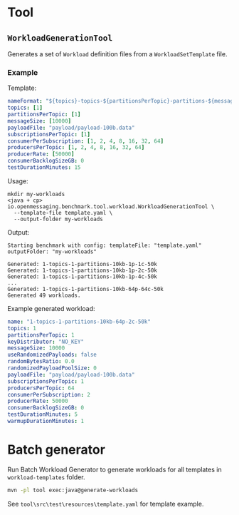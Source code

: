 # Tool

## `WorkloadGenerationTool`

Generates a set of `Workload` definition files from a `WorkloadSetTemplate` file.

### Example

Template:

```yaml
nameFormat: "${topics}-topics-${partitionsPerTopic}-partitions-${messageSize}b-${producersPerTopic}p-${consumerPerSubscription}c-${producerRate}"
topics: [1]
partitionsPerTopic: [1]
messageSize: [10000]
payloadFile: "payload/payload-100b.data"
subscriptionsPerTopic: [1]
consumerPerSubscription: [1, 2, 4, 8, 16, 32, 64]
producersPerTopic: [1, 2, 4, 8, 16, 32, 64]
producerRate: [50000]
consumerBacklogSizeGB: 0
testDurationMinutes: 15
```

Usage:

```
mkdir my-workloads
<java + cp> io.openmessaging.benchmark.tool.workload.WorkloadGenerationTool \
  --template-file template.yaml \
  --output-folder my-workloads
```

Output:

```
Starting benchmark with config: templateFile: "template.yaml"
outputFolder: "my-workloads"

Generated: 1-topics-1-partitions-10kb-1p-1c-50k
Generated: 1-topics-1-partitions-10kb-1p-2c-50k
Generated: 1-topics-1-partitions-10kb-1p-4c-50k
...
Generated: 1-topics-1-partitions-10kb-64p-64c-50k
Generated 49 workloads.
```

Example generated workload:

```yaml
name: "1-topics-1-partitions-10kb-64p-2c-50k"
topics: 1
partitionsPerTopic: 1
keyDistributor: "NO_KEY"
messageSize: 10000
useRandomizedPayloads: false
randomBytesRatio: 0.0
randomizedPayloadPoolSize: 0
payloadFile: "payload/payload-100b.data"
subscriptionsPerTopic: 1
producersPerTopic: 64
consumerPerSubscription: 2
producerRate: 50000
consumerBacklogSizeGB: 0
testDurationMinutes: 5
warmupDurationMinutes: 1
```

# Batch generator
Run Batch Workload Generator to generate workloads for all templates in `workload-templates` folder.
```bash
mvn -pl tool exec:java@generate-workloads
```
See `tool\src\test\resources\template.yaml` for template example.
